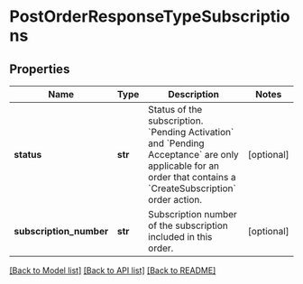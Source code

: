 # PostOrderResponseTypeSubscriptions

## Properties
Name | Type | Description | Notes
------------ | ------------- | ------------- | -------------
**status** | **str** | Status of the subscription. &#x60;Pending Activation&#x60; and &#x60;Pending Acceptance&#x60; are only applicable for an order that contains a &#x60;CreateSubscription&#x60; order action. | [optional] 
**subscription_number** | **str** | Subscription number of the subscription included in this order. | [optional] 

[[Back to Model list]](../README.md#documentation-for-models) [[Back to API list]](../README.md#documentation-for-api-endpoints) [[Back to README]](../README.md)


